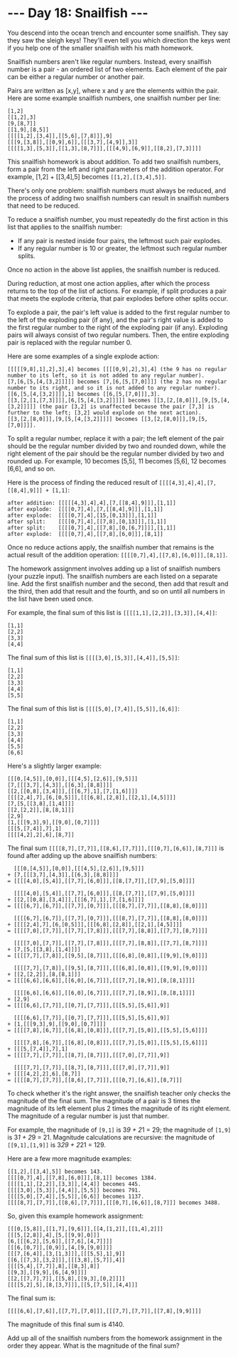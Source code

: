 # --- Day 18: Snailfish ---
You descend into the ocean trench and encounter some snailfish. They say they saw the sleigh keys! They'll even tell you which direction the keys went if you help one of the smaller snailfish with his math homework.

Snailfish numbers aren't like regular numbers. Instead, every snailfish number is a pair - an ordered list of two elements. Each element of the pair can be either a regular number or another pair.

Pairs are written as \[x,y\], where x and y are the elements within the pair. Here are some example snailfish numbers, one snailfish number per line:

```
[1,2]
[[1,2],3]
[9,[8,7]]
[[1,9],[8,5]]
[[[[1,2],[3,4]],[[5,6],[7,8]]],9]
[[[9,[3,8]],[[0,9],6]],[[[3,7],[4,9]],3]]
[[[[1,3],[5,3]],[[1,3],[8,7]]],[[[4,9],[6,9]],[[8,2],[7,3]]]]
```

This snailfish homework is about addition. To add two snailfish numbers, form a pair from the left and right parameters of the addition operator. For example, \[1,2\] + \[\[3,4\],5\] becomes `[[1,2],[[3,4],5]]`.

There's only one problem: snailfish numbers must always be reduced, and the process of adding two snailfish numbers can result in snailfish numbers that need to be reduced.

To reduce a snailfish number, you must repeatedly do the first action in this list that applies to the snailfish number:

- If any pair is nested inside four pairs, the leftmost such pair explodes.
- If any regular number is 10 or greater, the leftmost such regular number splits.

Once no action in the above list applies, the snailfish number is reduced.

During reduction, at most one action applies, after which the process returns to the top of the list of actions. For example, if split produces a pair that meets the explode criteria, that pair explodes before other splits occur.

To explode a pair, the pair's left value is added to the first regular number to the left of the exploding pair (if any), and the pair's right value is added to the first regular number to the right of the exploding pair (if any). Exploding pairs will always consist of two regular numbers. Then, the entire exploding pair is replaced with the regular number 0.

Here are some examples of a single explode action:

```
[[[[[9,8],1],2],3],4] becomes [[[[0,9],2],3],4] (the 9 has no regular number to its left, so it is not added to any regular number).
[7,[6,[5,[4,[3,2]]]]] becomes [7,[6,[5,[7,0]]]] (the 2 has no regular number to its right, and so it is not added to any regular number).
[[6,[5,[4,[3,2]]]],1] becomes [[6,[5,[7,0]]],3].
[[3,[2,[1,[7,3]]]],[6,[5,[4,[3,2]]]]] becomes [[3,[2,[8,0]]],[9,[5,[4,[3,2]]]]] (the pair [3,2] is unaffected because the pair [7,3] is further to the left; [3,2] would explode on the next action).
[[3,[2,[8,0]]],[9,[5,[4,[3,2]]]]] becomes [[3,[2,[8,0]]],[9,[5,[7,0]]]].
```

To split a regular number, replace it with a pair; the left element of the pair should be the regular number divided by two and rounded down, while the right element of the pair should be the regular number divided by two and rounded up. For example, 10 becomes \[5,5\], 11 becomes \[5,6\], 12 becomes \[6,6\], and so on.

Here is the process of finding the reduced result of `[[[[4,3],4],4],[7,[[8,4],9]]] + [1,1]`:

```
after addition: [[[[[4,3],4],4],[7,[[8,4],9]]],[1,1]]
after explode:  [[[[0,7],4],[7,[[8,4],9]]],[1,1]]
after explode:  [[[[0,7],4],[15,[0,13]]],[1,1]]
after split:    [[[[0,7],4],[[7,8],[0,13]]],[1,1]]
after split:    [[[[0,7],4],[[7,8],[0,[6,7]]]],[1,1]]
after explode:  [[[[0,7],4],[[7,8],[6,0]]],[8,1]]
```

Once no reduce actions apply, the snailfish number that remains is the actual result of the addition operation: `[[[[0,7],4],[[7,8],[6,0]]],[8,1]]`.

The homework assignment involves adding up a list of snailfish numbers (your puzzle input). The snailfish numbers are each listed on a separate line. Add the first snailfish number and the second, then add that result and the third, then add that result and the fourth, and so on until all numbers in the list have been used once.

For example, the final sum of this list is `[[[[1,1],[2,2]],[3,3]],[4,4]]`:

```
[1,1]
[2,2]
[3,3]
[4,4]
```

The final sum of this list is `[[[[3,0],[5,3]],[4,4]],[5,5]]`:

```
[1,1]
[2,2]
[3,3]
[4,4]
[5,5]
```

The final sum of this list is `[[[[5,0],[7,4]],[5,5]],[6,6]]`:

```
[1,1]
[2,2]
[3,3]
[4,4]
[5,5]
[6,6]
```

Here's a slightly larger example:

```
[[[0,[4,5]],[0,0]],[[[4,5],[2,6]],[9,5]]]
[7,[[[3,7],[4,3]],[[6,3],[8,8]]]]
[[2,[[0,8],[3,4]]],[[[6,7],1],[7,[1,6]]]]
[[[[2,4],7],[6,[0,5]]],[[[6,8],[2,8]],[[2,1],[4,5]]]]
[7,[5,[[3,8],[1,4]]]]
[[2,[2,2]],[8,[8,1]]]
[2,9]
[1,[[[9,3],9],[[9,0],[0,7]]]]
[[[5,[7,4]],7],1]
[[[[4,2],2],6],[8,7]]
```

The final sum `[[[[8,7],[7,7]],[[8,6],[7,7]]],[[[0,7],[6,6]],[8,7]]]` is found after adding up the above snailfish numbers:

```
  [[[0,[4,5]],[0,0]],[[[4,5],[2,6]],[9,5]]]
+ [7,[[[3,7],[4,3]],[[6,3],[8,8]]]]
= [[[[4,0],[5,4]],[[7,7],[6,0]]],[[8,[7,7]],[[7,9],[5,0]]]]

  [[[[4,0],[5,4]],[[7,7],[6,0]]],[[8,[7,7]],[[7,9],[5,0]]]]
+ [[2,[[0,8],[3,4]]],[[[6,7],1],[7,[1,6]]]]
= [[[[6,7],[6,7]],[[7,7],[0,7]]],[[[8,7],[7,7]],[[8,8],[8,0]]]]

  [[[[6,7],[6,7]],[[7,7],[0,7]]],[[[8,7],[7,7]],[[8,8],[8,0]]]]
+ [[[[2,4],7],[6,[0,5]]],[[[6,8],[2,8]],[[2,1],[4,5]]]]
= [[[[7,0],[7,7]],[[7,7],[7,8]]],[[[7,7],[8,8]],[[7,7],[8,7]]]]

  [[[[7,0],[7,7]],[[7,7],[7,8]]],[[[7,7],[8,8]],[[7,7],[8,7]]]]
+ [7,[5,[[3,8],[1,4]]]]
= [[[[7,7],[7,8]],[[9,5],[8,7]]],[[[6,8],[0,8]],[[9,9],[9,0]]]]

  [[[[7,7],[7,8]],[[9,5],[8,7]]],[[[6,8],[0,8]],[[9,9],[9,0]]]]
+ [[2,[2,2]],[8,[8,1]]]
= [[[[6,6],[6,6]],[[6,0],[6,7]]],[[[7,7],[8,9]],[8,[8,1]]]]

  [[[[6,6],[6,6]],[[6,0],[6,7]]],[[[7,7],[8,9]],[8,[8,1]]]]
+ [2,9]
= [[[[6,6],[7,7]],[[0,7],[7,7]]],[[[5,5],[5,6]],9]]

  [[[[6,6],[7,7]],[[0,7],[7,7]]],[[[5,5],[5,6]],9]]
+ [1,[[[9,3],9],[[9,0],[0,7]]]]
= [[[[7,8],[6,7]],[[6,8],[0,8]]],[[[7,7],[5,0]],[[5,5],[5,6]]]]

  [[[[7,8],[6,7]],[[6,8],[0,8]]],[[[7,7],[5,0]],[[5,5],[5,6]]]]
+ [[[5,[7,4]],7],1]
= [[[[7,7],[7,7]],[[8,7],[8,7]]],[[[7,0],[7,7]],9]]

  [[[[7,7],[7,7]],[[8,7],[8,7]]],[[[7,0],[7,7]],9]]
+ [[[[4,2],2],6],[8,7]]
= [[[[8,7],[7,7]],[[8,6],[7,7]]],[[[0,7],[6,6]],[8,7]]]
```

To check whether it's the right answer, the snailfish teacher only checks the magnitude of the final sum. The magnitude of a pair is 3 times the magnitude of its left element plus 2 times the magnitude of its right element. The magnitude of a regular number is just that number.

For example, the magnitude of `[9,1]` is 3*9 + 2*1 = 29; the magnitude of `[1,9]` is 3*1 + 2*9 = 21. Magnitude calculations are recursive: the magnitude of `[[9,1],[1,9]]` is 3*29 + 2*21 = 129.

Here are a few more magnitude examples:

```
[[1,2],[[3,4],5]] becomes 143.
[[[[0,7],4],[[7,8],[6,0]]],[8,1]] becomes 1384.
[[[[1,1],[2,2]],[3,3]],[4,4]] becomes 445.
[[[[3,0],[5,3]],[4,4]],[5,5]] becomes 791.
[[[[5,0],[7,4]],[5,5]],[6,6]] becomes 1137.
[[[[8,7],[7,7]],[[8,6],[7,7]]],[[[0,7],[6,6]],[8,7]]] becomes 3488.
```

So, given this example homework assignment:

```
[[[0,[5,8]],[[1,7],[9,6]]],[[4,[1,2]],[[1,4],2]]]
[[[5,[2,8]],4],[5,[[9,9],0]]]
[6,[[[6,2],[5,6]],[[7,6],[4,7]]]]
[[[6,[0,7]],[0,9]],[4,[9,[9,0]]]]
[[[7,[6,4]],[3,[1,3]]],[[[5,5],1],9]]
[[6,[[7,3],[3,2]]],[[[3,8],[5,7]],4]]
[[[[5,4],[7,7]],8],[[8,3],8]]
[[9,3],[[9,9],[6,[4,9]]]]
[[2,[[7,7],7]],[[5,8],[[9,3],[0,2]]]]
[[[[5,2],5],[8,[3,7]]],[[5,[7,5]],[4,4]]]
```

The final sum is:

```
[[[[6,6],[7,6]],[[7,7],[7,0]]],[[[7,7],[7,7]],[[7,8],[9,9]]]]
```

The magnitude of this final sum is 4140.

Add up all of the snailfish numbers from the homework assignment in the order they appear. What is the magnitude of the final sum?